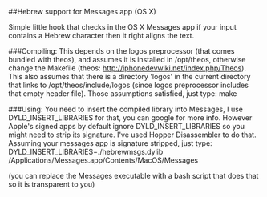 ##Hebrew support for Messages app (OS X)

Simple little hook that checks in the OS X Messages app if your input contains a Hebrew character then it right aligns the text.


###Compiling:
This depends on the logos preprocessor (that comes bundled with theos), and assumes it is installed in /opt/theos, otherwise change the Makefile (theos: http://iphonedevwiki.net/index.php/Theos).
This also assumes that there is a directory 'logos' in the current directory that links to /opt/theos/include/logos (since logos preprocessor includes that empty header file).
Those assumptions satisfied, just type:
make

###Using:
You need to insert the compiled library into Messages, I use DYLD_INSERT_LIBRARIES for that, you can google for more info.
However Apple's signed apps by default ignore DYLD_INSERT_LIBRARIES so you might need to strip its signature. I've used Hopper Disassembler to do that.
Assuming your messages app is signature stripped, just type:
DYLD_INSERT_LIBRARIES=./hebrewmsgs.dylib /Applications/Messages.app/Contents/MacOS/Messages

(you can replace the Messages executable with a bash script that does that so it is transparent to you)

